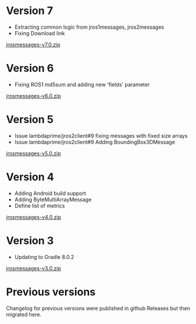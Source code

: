 # Version 7

- Extracting common logic from jros1messages, jros2messages
- Fixing Download link

[jrosmessages-v7.0.zip](https://github.com/lambdaprime/jrosmessages/raw/main/jrosmessages/release/jrosmessages-v7.0.zip)

# Version 6

- Fixing ROS1 md5sum and adding new 'fields' parameter

[jrosmessages-v6.0.zip](https://github.com/lambdaprime/jrosmessages/raw/main/jrosmessages/release/jrosmessages-v6.0.zip)

# Version 5

- Issue lambdaprime/jros2client#9 fixing messages with fixed size arrays
- Issue lambdaprime/jros2client#9 Adding BoundingBox3DMessage

[jrosmessages-v5.0.zip](https://github.com/lambdaprime/jrosmessages/raw/main/jrosmessages/release/jrosmessages-v5.0.zip)

# Version 4

- Adding Android build support
- Adding ByteMultiArrayMessage
- Define list of metrics

[jrosmessages-v4.0.zip](https://github.com/lambdaprime/jrosmessages/raw/main/jrosmessages/release/jrosmessages-v4.0.zip)

# Version 3

- Updating to Gradle 8.0.2

[jrosmessages-v3.0.zip](https://github.com/lambdaprime/jrosmessages/raw/main/jrosmessages/release/jrosmessages-v3.0.zip)

# Previous versions

Changelog for previous versions were published in github Releases but then migrated here.
